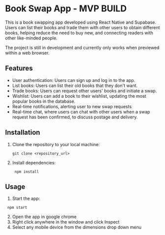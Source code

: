 # Book Swap App - MVP BUILD

This is a book swapping app developed using React Native and Supabase. Users can list their books and trade them with other users to obtain different books, helping reduce the need to buy new, and connecting readers with other like-minded people.

The project is still in development and currently only works when previewed within a web browser.

## Features

- User authentication: Users can sign up and log in to the app.
- List books: Users can list their old books that they don't want.
- Trade books: Users can request other users' books and initiate a swap.
- Wishlist: Users can add a book to their wishlist, updating the most popular books in the database.
- Real-time notifications, alerting user to new swap requests
- Real-time chat, where users can chat with other users when a swap request has been confirmed, to discuss postage and delivery.

## Installation

1. Clone the repository to your local machine:

   ```
   git clone <repository_url>
   ```

2. Install dependencies:

   ```
    npm install
   ```


## Usage

1. Start the app:

```
 npm start
```

 2. Open the app in google chrome
 3. Right click anywhere in the window and click Inspect
 4. Select any mobile device from the dimensions drop down menu